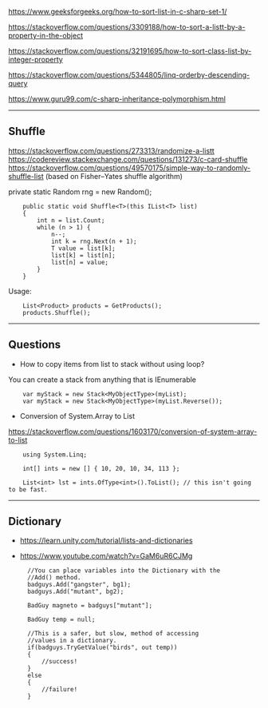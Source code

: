 https://www.geeksforgeeks.org/how-to-sort-list-in-c-sharp-set-1/

https://stackoverflow.com/questions/3309188/how-to-sort-a-listt-by-a-property-in-the-object

https://stackoverflow.com/questions/32191695/how-to-sort-class-list-by-integer-property

https://stackoverflow.com/questions/5344805/linq-orderby-descending-query

https://www.guru99.com/c-sharp-inheritance-polymorphism.html

----
## Shuffle
https://stackoverflow.com/questions/273313/randomize-a-listt
https://codereview.stackexchange.com/questions/131273/c-card-shuffle
https://stackoverflow.com/questions/49570175/simple-way-to-randomly-shuffle-list
(based on Fisher–Yates shuffle algorithm)

private static Random rng = new Random();  

        public static void Shuffle<T>(this IList<T> list)  
        {  
            int n = list.Count;  
            while (n > 1) {  
                n--;  
                int k = rng.Next(n + 1);  
                T value = list[k];  
                list[k] = list[n];  
                list[n] = value;  
            }  
        }
Usage:

        List<Product> products = GetProducts();
        products.Shuffle();


----
## Questions
* How to copy items from list to stack without using loop?

You can create a stack from anything that is IEnumerable

        var myStack = new Stack<MyObjectType>(myList);
        var myStack = new Stack<MyObjectType>(myList.Reverse());

* Conversion of System.Array to List

https://stackoverflow.com/questions/1603170/conversion-of-system-array-to-list

        using System.Linq;

        int[] ints = new [] { 10, 20, 10, 34, 113 };

        List<int> lst = ints.OfType<int>().ToList(); // this isn't going to be fast.

---

## Dictionary

* https://learn.unity.com/tutorial/lists-and-dictionaries
* https://www.youtube.com/watch?v=GaM6uR6CJMg



        //You can place variables into the Dictionary with the
        //Add() method.
        badguys.Add("gangster", bg1);
        badguys.Add("mutant", bg2);

        BadGuy magneto = badguys["mutant"];

        BadGuy temp = null;

        //This is a safer, but slow, method of accessing
        //values in a dictionary.
        if(badguys.TryGetValue("birds", out temp))
        {
            //success!
        }
        else
        {
            //failure!
        }
